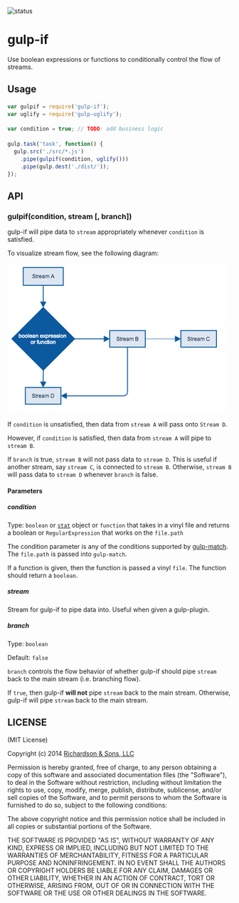 ![status](https://secure.travis-ci.org/robrich/gulp-if.png?branch=master)

gulp-if
=======

Use boolean expressions or functions to conditionally control the flow of streams.


## Usage

```javascript
var gulpif = require('gulp-if');
var uglify = require('gulp-uglify');

var condition = true; // TODO: add business logic

gulp.task('task', function() {
  gulp.src('./src/*.js')
    .pipe(gulpif(condition, uglify()))
    .pipe(gulp.dest('./dist/'));
});
```

## API

### gulpif(condition, stream [, branch])

gulp-if will pipe data to `stream` appropriately whenever `condition` is satisfied.

To visualize stream flow, see the following diagram:

![](img/flow.png)

If `condition` is unsatisfied, then data from `stream A` will pass onto `Stream D`.

However, if `condition` is satisfied, then data from `stream A` will pipe to `stream B`.

If `branch` is true, `stream B` will not pass data to `stream D`. This is useful if another stream, say `stream C`, is connected to `stream B`. Otherwise, `stream B` will pass data to `stream D` whenever `branch` is false.

#### Parameters

##### condition

Type: `boolean` or [`stat`](http://nodejs.org/api/fs.html#fs_class_fs_stats) object or `function` that takes in a vinyl file and returns a boolean or `RegularExpression` that works on the `file.path`

The condition parameter is any of the conditions supported by [gulp-match](https://github.com/robrich/gulp-match).  The `file.path` is passed into `gulp-match`.

If a function is given, then the function is passed a vinyl `file`. The function should return a `boolean`.

##### stream

Stream for gulp-if to pipe data into. Useful when given a gulp-plugin.

##### branch

Type: `boolean`

Default: `false`

`branch` controls the flow behavior of whether gulp-if should pipe `stream` back to the main stream (i.e. branching flow).

If `true`, then gulp-if **will not** pipe `stream` back to the main stream. Otherwise, gulp-if will pipe `stream` back to the main stream.


LICENSE
-------

(MIT License)

Copyright (c) 2014 [Richardson & Sons, LLC](http://richardsonandsons.com/)

Permission is hereby granted, free of charge, to any person obtaining
a copy of this software and associated documentation files (the
"Software"), to deal in the Software without restriction, including
without limitation the rights to use, copy, modify, merge, publish,
distribute, sublicense, and/or sell copies of the Software, and to
permit persons to whom the Software is furnished to do so, subject to
the following conditions:

The above copyright notice and this permission notice shall be
included in all copies or substantial portions of the Software.

THE SOFTWARE IS PROVIDED "AS IS", WITHOUT WARRANTY OF ANY KIND,
EXPRESS OR IMPLIED, INCLUDING BUT NOT LIMITED TO THE WARRANTIES OF
MERCHANTABILITY, FITNESS FOR A PARTICULAR PURPOSE AND
NONINFRINGEMENT. IN NO EVENT SHALL THE AUTHORS OR COPYRIGHT HOLDERS BE
LIABLE FOR ANY CLAIM, DAMAGES OR OTHER LIABILITY, WHETHER IN AN ACTION
OF CONTRACT, TORT OR OTHERWISE, ARISING FROM, OUT OF OR IN CONNECTION
WITH THE SOFTWARE OR THE USE OR OTHER DEALINGS IN THE SOFTWARE.
